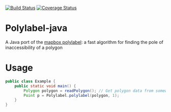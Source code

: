 [![Build Status](https://travis-ci.org/nyukhalov/polylabel-java.svg?branch=master)](https://travis-ci.org/nyukhalov/polylabel-java) [![Coverage Status](https://coveralls.io/repos/github/nyukhalov/polylabel-java/badge.svg?branch=master)](https://coveralls.io/github/nyukhalov/polylabel-java?branch=master)

Polylabel-java 
==============

A Java port of the [mapbox polylabel](https://github.com/mapbox/polylabel): a fast algorithm for finding the pole of inaccessibility of a polygon

Usage
=====

```Java
public class Example {
    public static void main() {
        Polygon polygon = readPolygon(); // Get polygon data from somewhere.
        Point p = Polylabel.polylabel(polygon, 1);
    }
}
```